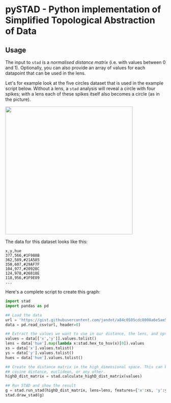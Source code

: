 # pySTAD - Python implementation of Simplified Topological Abstraction of Data

## Usage
The input to `stad` is a _normalised distance matrix_ (i.e. with values between 0 and 1). Optionally, you can also provide an array of values for each datapoint that can be used in the lens.

Let's for example look at the five circles dataset that is used in the example script below. Without a lens, a `stad` analysis will reveal a circle with four spikes; with a lens each of these spikes itself also becomes a circle (as in the picture).

<img src="circles_with_lens.png" width="400px"/>

The data for this dataset looks like this:
```
x,y,hue
377,566,#1F988B
362,589,#21A585
350,607,#29AF7F
104,977,#20928C
124,978,#26818E
118,956,#1F9E89
...
```

Here's a complete script to create this graph:

```python
import stad
import pandas as pd

## Load the data
url = 'https://gist.githubusercontent.com/jandot/a84c0505cdc8008a6e5ae5032532a39f/raw/d834527117fd204d33486998d10290251354d013/five_circles.csv'
data = pd.read_csv(url, header=0)

## Extract the values we want to use in our distance, the lens, and optional features
values = data[['x','y']].values.tolist()
lens = data['hue'].map(lambda x:stad.hex_to_hsv(x)[0]).values
xs = data['x'].values.tolist()
ys = data['y'].values.tolist()
hues = data['hue'].values.tolist()

## Create the distance matrix in the high_dimensional space. This can be using
## cosine distance, euclidean, or any other.
highD_dist_matrix = stad.calculate_highD_dist_matrix(values)

## Run STAD and show the result
g = stad.run_stad(highD_dist_matrix, lens=lens, features={'x':xs, 'y':ys, 'hue': hues})
stad.draw_stad(g)
```
